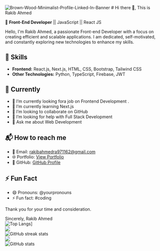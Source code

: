 <img src="https://i.ibb.co/3dSKxFg/Brown-Wood-Minimalist-Profile-Linked-In-Banner.jpg" alt="Brown-Wood-Minimalist-Profile-Linked-In-Banner" border="0">
# Hi there 👋, This is Rakib Ahmed

🚀 **Front-End Developer** || JavaScript || React JS

Hello, I'm Rakib Ahmed, a passionate Front-end Developer with a focus on creating efficient and scalable applications. I am dedicated, self-motivated, and constantly exploring new technologies to enhance my skills.

## 🔧 Skills

- **Frontend:** React.js, Next.js, HTML, CSS, Bootstrap, Tailwind CSS
- **Other Technologies:** Python, TypeScript, Firebase, JWT

## 🌱 Currently

- 🔭 I’m currently looking fora job on Frontend Development .
- 🌱 I’m currently learning Next.js
- 👯 I’m looking to collaborate on GitHub
- 🤔 I’m looking for help with Full Stack Development
- 💬 Ask me about Web Development

## 📬 How to reach me

- 📧 Email: rakibahmedra971162@gmail.com
- 🌐 Portfolio: [View Portfolio](https://your-portfolio-url.com)
- 🐙 GitHub: [GitHub Profile](https://github.com/YourGitHubUsername)

## ⚡ Fun Fact

- 😄 Pronouns: @yourpronouns
- ⚡ Fun fact: #coding

Thank you for your time and consideration.

Sincerely, Rakib Ahmed <br>
![Top Langs](https://github-readme-stats.vercel.app/api/top-langs/?username=devRokib)] <br/>
![](https://github.com/anuraghazra/github-readme-stats)<br/>
![GitHub streak stats](https://github-readme-streak-stats.herokuapp.com/?user=devRokib)  <br/>
![](https://komarev.com/ghpvc/?username=devRokib&color=green) <br/>
![GitHub stats](https://github-readme-stats.vercel.app/api?username=devRokib&show_icons=true&count_private=true)




